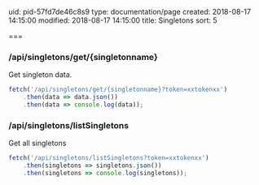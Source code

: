 uid: pid-57fd7de46c8s9
type: documentation/page
created: 2018-08-17 14:15:00
modified: 2018-08-17 14:15:00
title: Singletons
sort: 5

===

### /api/singletons/get/{singletonname}

Get singleton data.

```javascript
fetch('/api/singletons/get/{singletonname}?token=xxtokenxx')
    .then(data => data.json())
    .then(data => console.log(data));
```

### /api/singletons/listSingletons

Get all singletons

```javascript
fetch('/api/singletons/listSingletons?token=xxtokenxx')
    .then(singletons => singletons.json())
    .then(singletons => console.log(singletons));
```

